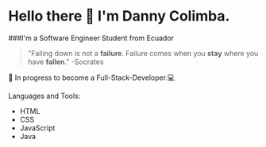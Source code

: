 # Hello there 👋 I'm Danny Colimba.

###I'm a Software Engineer Student from Ecuador


> "Falling down is not a **failure**.
> Failure comes when you **stay**
> where you have **fallen**."
> -Socrates

🌱 In progress to become a Full-Stack-Developer.💻

Languages and Tools:
- HTML
- CSS
- JavaScript
- Java

